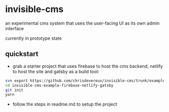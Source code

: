 # invisible-cms

an experimental cms system that uses the user-facing UI as its own admin interface

currently in prototype state

## quickstart

* grab a starter project that uses firebase to host the cms backend, netlify to host the site and gatsby as a build tool:

```bash
svn export https://github.com/chrisdevereux/invisible-cms/trunk/examples/example-firebase-netlify-gatsby invisible-cms-example-firebase-netlify-gatsby
cd invisible-cms-example-firebase-netlify-gatsby
git init
yarn
```

* follow the steps in readme.md to setup the project

